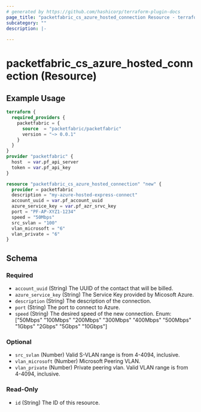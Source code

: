 ```yaml
---
# generated by https://github.com/hashicorp/terraform-plugin-docs
page_title: "packetfabric_cs_azure_hosted_connection Resource - terraform-provider-packetfabric"
subcategory: ""
description: |-
  
---
```


# packetfabric_cs_azure_hosted_connection (Resource)


## Example Usage

```terraform
terraform {
  required_providers {
    packetfabric = {
      source  = "packetfabric/packetfabric"
      version = "~> 0.0.1"
    }
  }
}
provider "packetfabric" {
  host  = var.pf_api_server
  token = var.pf_api_key
}

resource "packetfabric_cs_azure_hosted_connection" "new" {
  provider = packetfabric
  description = "my-azure-hosted-express-connect"
  account_uuid = var.pf_account_uuid
  azure_service_key = var.pf_azr_srvc_key
  port = "PF-AP-XYZ1-1234"
  speed = "50Mbps"
  src_svlan = "100"
  vlan_microsoft = "6"
  vlan_private = "6"
}
```


<!-- schema generated by tfplugindocs -->
## Schema

### Required

- `account_uuid` (String) The UUID of the contact that will be billed.
- `azure_service_key` (String) The Service Key provided by Micosoft Azure.
- `description` (String) The description of the connection.
- `port` (String) The port to connect to Azure.
- `speed` (String) The desired speed of the new connection.
		Enum: ["50Mbps" "100Mbps" "200Mbps" "300Mbps" "400Mbps" "500Mbps" "1Gbps" "2Gbps" "5Gbps" "10Gbps"]

### Optional

- `src_svlan` (Number) Valid S-VLAN range is from 4-4094, inclusive.
- `vlan_microsoft` (Number) Microsoft Peering VLAN.
- `vlan_private` (Number) Private peering vlan. Valid VLAN range is from 4-4094, inclusive.

### Read-Only

- `id` (String) The ID of this resource.


